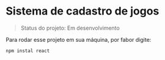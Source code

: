 <h1>Sistema de cadastro de jogos</h1>

> Status do projeto: Em desenvolvimento

Para rodar esse projeto em sua máquina, por fabor digite:

```
npm instal react
```
